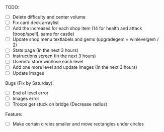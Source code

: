 TODO: 
- [ ] Delete difficulty and center volume
- [ ] Fix card deck arraylist
- [ ] Add the increases for each shop item (14 for health and attack [troop/spell], same for castle)
- [ ] Update shop menu textlabels and gems (upgradegem = winlevelgem / 2)
- [ ] Stats page (In the next 3 hours)
- [ ] Instructions screen (In the next 3 hours)
- [ ] Userinfo store win/lose each level
- [ ] Add one more level and update images (In the next 3 hours)
- [ ] Update images

Bugs (Fix by Saturday): 
- [ ] End of level error
- [ ] Images error
- [ ] Troops get stuck on bridge (Decrease radius)

Feature: 
- [ ] Make certain circles smaller and move rectangles under circles
